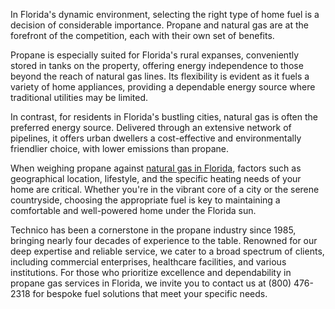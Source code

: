 In Florida's dynamic environment, selecting the right type of home fuel is a decision of considerable importance. Propane and natural gas are at the forefront of the competition, each with their own set of benefits.

Propane is especially suited for Florida's rural expanses, conveniently stored in tanks on the property, offering energy independence to those beyond the reach of natural gas lines. Its flexibility is evident as it fuels a variety of home appliances, providing a dependable energy source where traditional utilities may be limited.

In contrast, for residents in Florida's bustling cities, natural gas is often the preferred energy source. Delivered through an extensive network of pipelines, it offers urban dwellers a cost-effective and environmentally friendlier choice, with lower emissions than propane.

When weighing propane against <a href="https://www.technicofl.com/">natural gas in Florida</a>, factors such as geographical location, lifestyle, and the specific heating needs of your home are critical. Whether you're in the vibrant core of a city or the serene countryside, choosing the appropriate fuel is key to maintaining a comfortable and well-powered home under the Florida sun.

Technico has been a cornerstone in the propane industry since 1985, bringing nearly four decades of experience to the table. Renowned for our deep expertise and reliable service, we cater to a broad spectrum of clients, including commercial enterprises, healthcare facilities, and various institutions. For those who prioritize excellence and dependability in propane gas services in Florida, we invite you to contact us at (800) 476-2318 for bespoke fuel solutions that meet your specific needs.

